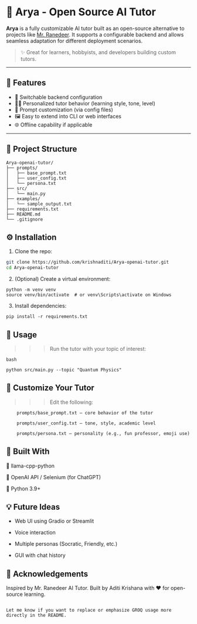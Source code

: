 # 🧠 Arya - Open Source AI Tutor

**Arya** is a fully customizable AI tutor built as an open-source alternative to projects like [Mr. Ranedeer](https://github.com/JushBJJ/Mr.-Ranedeer-AI-Tutor?tab=readme-ov-file#requirements-and-compatibility). It supports a configurable backend and allows seamless adaptation for different deployment scenarios.

> ✨ Great for learners, hobbyists, and developers building custom tutors.

---

## 🚀 Features

- 🔄 Switchable backend configuration
- 🧑‍🏫 Personalized tutor behavior (learning style, tone, level)
- 📝 Prompt customization (via config files)
- 🖼️ Easy to extend into CLI or web interfaces
- 🌐 Offline capability if applicable

---

## 📂 Project Structure

```plaintext
Arya-openai-tutor/ 
├── prompts/ 
│   ├── base_prompt.txt 
│   ├── user_config.txt 
│   └── persona.txt 
├── src/ 
│   └── main.py 
├── examples/ 
│   └── sample_output.txt 
├── requirements.txt 
├── README.md 
└── .gitignore
```

## ⚙️ Installation

1. Clone the repo:
```bash
git clone https://github.com/krishnaditi/Arya-openai-tutor.git
cd Arya-openai-tutor
```

2. (Optional) Create a virtual environment:

```
python -m venv venv
source venv/bin/activate  # or venv\Scripts\activate on Windows
```

3. Install dependencies:

```
pip install -r requirements.txt
```

## 🧠 Usage

>>> Run the tutor with your topic of interest:

```
bash

python src/main.py --topic "Quantum Physics"

```


## 🧾 Customize Your Tutor

>>> Edit the following:

        prompts/base_prompt.txt — core behavior of the tutor

        prompts/user_config.txt — tone, style, academic level

        prompts/persona.txt — personality (e.g., fun professor, emoji use)
        

## 🧱 Built With

 🧩 llama-cpp-python

 🤖 OpenAI API / Selenium (for ChatGPT)

 🐍 Python 3.9+


## 💡 Future Ideas

- Web UI using Gradio or Streamlit

- Voice interaction

- Multiple personas (Socratic, Friendly, etc.)

- GUI with chat history


## 🤝 Acknowledgements

Inspired by Mr. Ranedeer AI Tutor.
Built by Aditi Krishana with ❤️ for open-source learning.

```

Let me know if you want to replace or emphasize GROQ usage more directly in the README.

```
